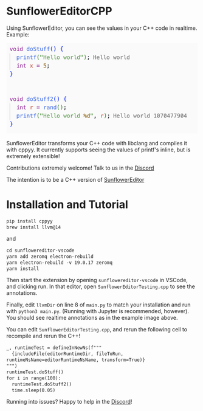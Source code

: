 # SunflowerEditorCPP

Using SunflowerEditor, you can see the values in your C++ code in realtime. Example:

![example](images/example1.png)

SunflowerEditor transforms your C++ code with libclang and compiles it with cppyy. It currently supports seeing the values of printf's inline, but is extremely extensible! 

Contributions extremely welcome! Talk to us in the [Discord](https://discord.gg/zYmm5JuHkW)

The intention is to be a C++ version of [SunflowerEditor](https://github.com/cameronfr/SunflowerEditor)

# Installation and Tutorial

```
pip install cppyy
brew install llvm@14
```

and

```
cd sunflowereditor-vscode
yarn add zeromq electron-rebuild
yarn electron-rebuild -v 19.0.17 zeromq
yarn install
```

Then start the extension by opening `sunflowereditor-vscode` in VSCode, and clicking run. In that editor, open `SunflowerEditorTesting.cpp` to see the annotations.

Finally, edit `llvmDir` on line 8 of `main.py` to match your installation and run with `python3 main.py`. (Running with Jupyter is recommended, however). You should see realtime annotations as in the example image above.

You can edit `SunflowerEditorTesting.cpp`, and rerun the following cell to recompile and rerun the C++!
```
_, runtimeTest = defineInNewNs(f"""
  {includeFile(editorRuntimeDir, fileToRun, runtimeNsName=editorRuntimeNsName, transform=True)}
""")
runtimeTest.doStuff()
for i in range(100):
  runtimeTest.doStuff2()
  time.sleep(0.05)
```

Running into issues? Happy to help in the [Discord](https://discord.gg/zYmm5JuHkW)!


